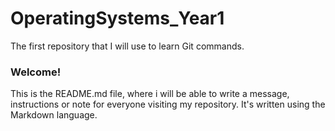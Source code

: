 # OperatingSystems_Year1
The first repository that I will use to learn Git commands.

### Welcome!
This is the README.md file, where i will be able to write a message, instructions or note for everyone visiting my repository. It's written using the Markdown language.
